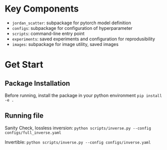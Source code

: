 # Key Components
- `jordan_scatter`: subpackage for pytorch model definition
- `configs`: subpackage for configuration of hyperparameter
- `scripts`: command-line entry point
- `experiments`: saved experiments and configuration for reprodusibility
- `images`: subpackage for image utility, saved images
# Get Start

## Package Installation
Before running, install the package in your python environment `pip install -e .`

## Running file
Sanity Check, lossless inversion: `python scripts/inverse.py --config configs/full_inverse.yaml`

Invertible: `python scripts/inverse.py --config configs/inverse.yaml`